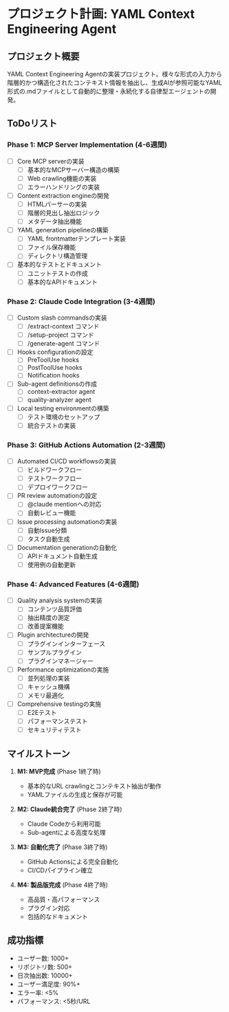 # プロジェクト計画: YAML Context Engineering Agent

## プロジェクト概要

YAML Context Engineering Agentの実装プロジェクト。様々な形式の入力から階層的かつ構造化されたコンテキスト情報を抽出し、生成AIが参照可能なYAML形式の.mdファイルとして自動的に整理・永続化する自律型エージェントの開発。

## ToDoリスト

### Phase 1: MCP Server Implementation (4-6週間)

- [ ] Core MCP serverの実装
  - [ ] 基本的なMCPサーバー構造の構築
  - [ ] Web crawling機能の実装
  - [ ] エラーハンドリングの実装
  
- [ ] Content extraction engineの開発
  - [ ] HTMLパーサーの実装
  - [ ] 階層的見出し抽出ロジック
  - [ ] メタデータ抽出機能
  
- [ ] YAML generation pipelineの構築
  - [ ] YAML frontmatterテンプレート実装
  - [ ] ファイル保存機能
  - [ ] ディレクトリ構造管理
  
- [ ] 基本的なテストとドキュメント
  - [ ] ユニットテストの作成
  - [ ] 基本的なAPIドキュメント

### Phase 2: Claude Code Integration (3-4週間)

- [ ] Custom slash commandsの実装
  - [ ] /extract-context コマンド
  - [ ] /setup-project コマンド
  - [ ] /generate-agent コマンド
  
- [ ] Hooks configurationの設定
  - [ ] PreToolUse hooks
  - [ ] PostToolUse hooks
  - [ ] Notification hooks
  
- [ ] Sub-agent definitionsの作成
  - [ ] context-extractor agent
  - [ ] quality-analyzer agent
  
- [ ] Local testing environmentの構築
  - [ ] テスト環境のセットアップ
  - [ ] 統合テストの実装

### Phase 3: GitHub Actions Automation (2-3週間)

- [ ] Automated CI/CD workflowsの実装
  - [ ] ビルドワークフロー
  - [ ] テストワークフロー
  - [ ] デプロイワークフロー
  
- [ ] PR review automationの設定
  - [ ] @claude mentionへの対応
  - [ ] 自動レビュー機能
  
- [ ] Issue processing automationの実装
  - [ ] 自動Issue分類
  - [ ] タスク自動生成
  
- [ ] Documentation generationの自動化
  - [ ] APIドキュメント自動生成
  - [ ] 使用例の自動更新

### Phase 4: Advanced Features (4-6週間)

- [ ] Quality analysis systemの実装
  - [ ] コンテンツ品質評価
  - [ ] 抽出精度の測定
  - [ ] 改善提案機能
  
- [ ] Plugin architectureの開発
  - [ ] プラグインインターフェース
  - [ ] サンプルプラグイン
  - [ ] プラグインマネージャー
  
- [ ] Performance optimizationの実施
  - [ ] 並列処理の実装
  - [ ] キャッシュ機構
  - [ ] メモリ最適化
  
- [ ] Comprehensive testingの実施
  - [ ] E2Eテスト
  - [ ] パフォーマンステスト
  - [ ] セキュリティテスト

## マイルストーン

1. **M1: MVP完成** (Phase 1終了時)
   - 基本的なURL crawlingとコンテキスト抽出が動作
   - YAMLファイルの生成と保存が可能

2. **M2: Claude統合完了** (Phase 2終了時)
   - Claude Codeから利用可能
   - Sub-agentによる高度な処理

3. **M3: 自動化完了** (Phase 3終了時)
   - GitHub Actionsによる完全自動化
   - CI/CDパイプライン確立

4. **M4: 製品版完成** (Phase 4終了時)
   - 高品質・高パフォーマンス
   - プラグイン対応
   - 包括的なドキュメント

## 成功指標

- ユーザー数: 1000+
- リポジトリ数: 500+
- 日次抽出数: 10000+
- ユーザー満足度: 90%+
- エラー率: <5%
- パフォーマンス: <5秒/URL